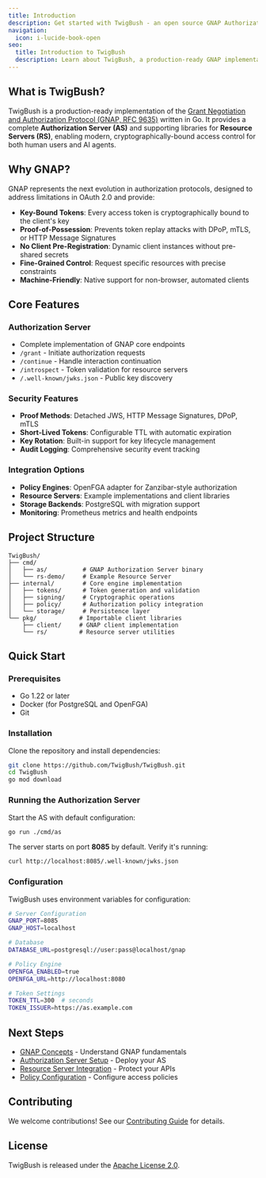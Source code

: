 ```yaml
---
title: Introduction
description: Get started with TwigBush - an open source GNAP Authorization Server for modern access control
navigation:
  icon: i-lucide-book-open
seo:
  title: Introduction to TwigBush
  description: Learn about TwigBush, a production-ready GNAP implementation for secure, key-bound access control
---
```


## What is TwigBush?

TwigBush is a production-ready implementation of the [Grant Negotiation and Authorization Protocol (GNAP, RFC 9635)](https://www.rfc-editor.org/rfc/rfc9635.html) written in Go. It provides a complete **Authorization Server (AS)** and supporting libraries for **Resource Servers (RS)**, enabling modern, cryptographically-bound access control for both human users and AI agents.

## Why GNAP?

GNAP represents the next evolution in authorization protocols, designed to address limitations in OAuth 2.0 and provide:

- **Key-Bound Tokens**: Every access token is cryptographically bound to the client's key
- **Proof-of-Possession**: Prevents token replay attacks with DPoP, mTLS, or HTTP Message Signatures
- **No Client Pre-Registration**: Dynamic client instances without pre-shared secrets
- **Fine-Grained Control**: Request specific resources with precise constraints
- **Machine-Friendly**: Native support for non-browser, automated clients

## Core Features

### Authorization Server
- Complete implementation of GNAP core endpoints
- `/grant` - Initiate authorization requests
- `/continue` - Handle interaction continuation
- `/introspect` - Token validation for resource servers
- `/.well-known/jwks.json` - Public key discovery

### Security Features
- **Proof Methods**: Detached JWS, HTTP Message Signatures, DPoP, mTLS
- **Short-Lived Tokens**: Configurable TTL with automatic expiration
- **Key Rotation**: Built-in support for key lifecycle management
- **Audit Logging**: Comprehensive security event tracking

### Integration Options
- **Policy Engines**: OpenFGA adapter for Zanzibar-style authorization
- **Resource Servers**: Example implementations and client libraries
- **Storage Backends**: PostgreSQL with migration support
- **Monitoring**: Prometheus metrics and health endpoints

## Project Structure

```
TwigBush/
├── cmd/
│   ├── as/          # GNAP Authorization Server binary
│   └── rs-demo/     # Example Resource Server
├── internal/        # Core engine implementation
│   ├── tokens/      # Token generation and validation
│   ├── signing/     # Cryptographic operations
│   ├── policy/      # Authorization policy integration
│   └── storage/     # Persistence layer
└── pkg/            # Importable client libraries
    ├── client/     # GNAP client implementation
    └── rs/         # Resource server utilities
```

## Quick Start

### Prerequisites

- Go 1.22 or later
- Docker (for PostgreSQL and OpenFGA)
- Git

### Installation

Clone the repository and install dependencies:

```bash
git clone https://github.com/TwigBush/TwigBush.git
cd TwigBush
go mod download
```

### Running the Authorization Server

Start the AS with default configuration:

```bash
go run ./cmd/as
```

The server starts on port **8085** by default. Verify it's running:

```bash
curl http://localhost:8085/.well-known/jwks.json
```

### Configuration

TwigBush uses environment variables for configuration:

```bash
# Server Configuration
GNAP_PORT=8085
GNAP_HOST=localhost

# Database
DATABASE_URL=postgresql://user:pass@localhost/gnap

# Policy Engine
OPENFGA_ENABLED=true
OPENFGA_URL=http://localhost:8080

# Token Settings
TOKEN_TTL=300  # seconds
TOKEN_ISSUER=https://as.example.com
```

## Next Steps

- [GNAP Concepts](/en/concepts/gnap-protocol) - Understand GNAP fundamentals
- [Authorization Server Setup](/en/guides/authorization-server) - Deploy your AS
- [Resource Server Integration](/en/guides/resource-server) - Protect your APIs
- [Policy Configuration](/en/guides/policy-engine) - Configure access policies

## Contributing

We welcome contributions! See our [Contributing Guide](https://github.com/TwigBush/TwigBush/blob/main/CONTRIBUTING.md) for details.

## License

TwigBush is released under the [Apache License 2.0](https://github.com/TwigBush/TwigBush/blob/main/LICENSE).